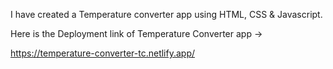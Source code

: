 I have created a Temperature converter app using HTML, CSS & Javascript.

Here is the Deployment link of Temperature Converter app ->

https://temperature-converter-tc.netlify.app/

